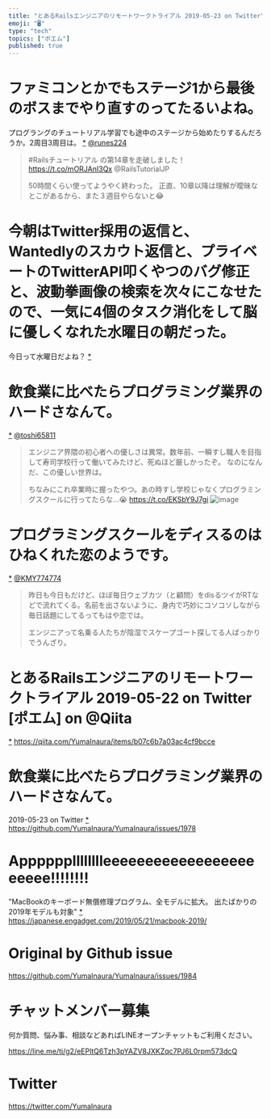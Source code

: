 ```yaml
---
title: "とあるRailsエンジニアのリモートワークトライアル 2019-05-23 on Twitter"
emoji: "🖥"
type: "tech"
topics: ["ポエム"]
published: true
---
```


# ファミコンとかでもステージ1から最後のボスまでやり直すのってたるいよね。
プログラングのチュートリアル学習でも途中のステージから始めたりするんだろうか。2周目3周目は。
 [*](https://twitter.com/YumaInaura/status/1131324063484219392")
[@runes224](https://twitter.com/runes224/)

>#Railsチュートリアル の第14章を走破しました！ https://t.co/mORJAnI3Qx @RailsTutorialJP
>
>50時間くらい使ってようやく終わった。
>正直、10章以降は理解が曖昧なとこがあるから、また３週目やらないと😂
# 今朝はTwitter採用の返信と、Wantedlyのスカウト返信と、プライベートのTwitterAPI叩くやつのバグ修正と、波動拳画像の検索を次々にこなせたので、一気に4個のタスク消化をして脳に優しくなれた水曜日の朝だった。
今日って水曜日だよね？
 [*](https://twitter.com/YumaInaura/status/1131330730179452928")

# 飲食業に比べたらプログラミング業界のハードさなんて。

 [*](https://twitter.com/YumaInaura/status/1131336582953226241")
[@toshi65811](https://twitter.com/toshi65811/)

>エンジニア界隈の初心者への優しさは異常。数年前、一瞬すし職人を目指して寿司学校行って働いてみたけど、死ぬほど厳しかったぞ。
>なのになんだ、この優しい世界は。
>
>ちなみにこれ卒業時に握ったやつ。あの時すし学校じゃなくプログラミングスクールに行ってたらな…😭 https://t.co/EKSbY9J7gi
![image](https://pbs.twimg.com/media/DxG8ATlUYAAel6r.jpg)

# プログラミングスクールをディスるのはひねくれた恋のようです。

 [*](https://twitter.com/YumaInaura/status/1131337356810772483")
[@KMY774774](https://twitter.com/KMY774774/)

>昨日も今日もだけど、ほぼ毎日ウェブカツ（と顧問）をdisるツイがRTなどで流れてくる。名前を出さないように、身内で巧妙にコソコソしながら毎日話題にしてるってもはや恋では。
>
>エンジニアって名乗る人たちが陰湿でスケープゴート探してる人ばっかりでうんざり。
# とあるRailsエンジニアのリモートワークトライアル 2019-05-22 on Twitter [ポエム] on @Qiita
 [*](https://twitter.com/YumaInaura/status/1131342405972553729")
<https://qiita.com/YumaInaura/items/b07c6b7a03ac4cf9bcce>
# 飲食業に比べたらプログラミング業界のハードさなんて。
  2019-05-23 on Twitter
 [*](https://twitter.com/YumaInaura/status/1131395728042004485")
<https://github.com/YumaInaura/YumaInaura/issues/1978>
# Apppppplllllllleeeeeeeeeeeeeeeeeeeeeee!!!!!!!!

"MacBookのキーボード無償修理プログラム、全モデルに拡大。
出たばかりの2019年モデルも対象"
 [*](https://twitter.com/YumaInaura/status/1131440231847063552")
<https://japanese.engadget.com/2019/05/21/macbook-2019/>



# Original by Github issue

https://github.com/YumaInaura/YumaInaura/issues/1984








<!-- Update From Qiita API -->

# チャットメンバー募集


何か質問、悩み事、相談などあればLINEオープンチャットもご利用ください。

https://line.me/ti/g2/eEPltQ6Tzh3pYAZV8JXKZqc7PJ6L0rpm573dcQ





# Twitter


https://twitter.com/YumaInaura


<!-- Update From Qiita API -->


